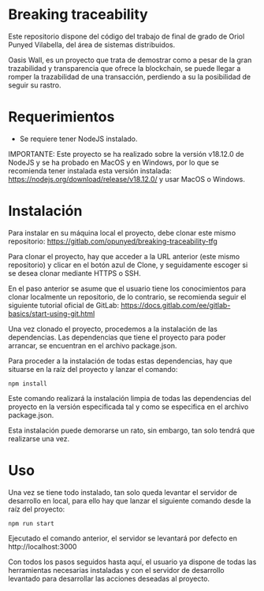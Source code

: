 # Breaking traceability

Este repositorio dispone del código del trabajo de final de grado de Oriol Punyed Vilabella, del área de sistemas distribuidos.

Oasis Wall, es un proyecto que trata de demostrar como a pesar de la gran trazabilidad y transparencia que ofrece la blockchain, se puede llegar a romper la trazabilidad de una transacción, perdiendo a su la posibilidad de seguir su rastro.

# Requerimientos

- Se requiere tener NodeJS instalado.

IMPORTANTE: Este proyecto se ha realizado sobre la versión v18.12.0 de NodeJS y se ha probado en MacOS y en Windows, por lo que se recomienda tener instalada esta versión instalada: https://nodejs.org/download/release/v18.12.0/ y usar MacOS o Windows.

# Instalación

Para instalar en su máquina local el proyecto, debe clonar este mismo repositorio:
https://gitlab.com/opunyed/breaking-traceability-tfg

Para clonar el proyecto, hay que acceder a la URL anterior (este mismo repositorio) y clicar en el botón azul de Clone, y seguidamente escoger si se desea clonar mediante HTTPS o SSH.

En el paso anterior se asume que el usuario tiene los conocimientos para clonar localmente un repositorio, de lo contrario, se recomienda seguir el siguiente tutorial oficial de GitLab: https://docs.gitlab.com/ee/gitlab-basics/start-using-git.html

Una vez clonado el proyecto, procedemos a la instalación de las dependencias. Las dependencias que tiene el proyecto para poder arrancar, se encuentran en el archivo package.json.

Para proceder a la instalación de todas estas dependencias, hay que situarse en la raíz del proyecto y lanzar el comando:

```
npm install
```

Este comando realizará la instalación limpia de todas las dependencias del proyecto en la versión especificada tal y como se especifica en el archivo package.json. 

Esta instalación puede demorarse un rato, sin embargo, tan solo tendrá que realizarse una vez.

# Uso

Una vez se tiene todo instalado, tan solo queda levantar el servidor de desarrollo en local, para ello hay que lanzar el siguiente comando desde la raíz del proyecto:

```
npm run start
```

Ejecutado el comando anterior, el servidor se levantará por defecto en http://localhost:3000

Con todos los pasos seguidos hasta aquí, el usuario ya dispone de todas las herramientas necesarias instaladas y con el servidor de desarrollo levantado para desarrollar las acciones deseadas al proyecto.